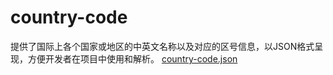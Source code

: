 # country-code

提供了国际上各个国家或地区的中英文名称以及对应的区号信息，以JSON格式呈现，方便开发者在项目中使用和解析。
[country-code.json](./code.json)
